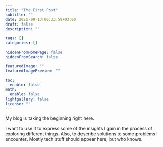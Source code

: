 ```yaml
---
title: "The First Post"
subtitle: ""
date: 2020-09-13T00:33:59+03:00
draft: false
description: ""

tags: []
categories: []

hiddenFromHomePage: false
hiddenFromSearch: false

featuredImage: ""
featuredImagePreview: ""

toc:
  enable: false
math:
  enable: false
lightgallery: false
license: ""
---
```


My blog is taking the beginning right here.

I want to use it to express some of the insights I gain in the process of exploring different things. Also, to describe solutions to some problems I encounter. Mostly tech stuff should appear here, but who knows.
